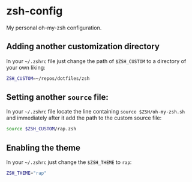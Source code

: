 # zsh-config
My personal oh-my-zsh configuration.

## Adding another customization directory
In your ``~/.zshrc`` file just change the path of ``$ZSH_CUSTOM`` to a directory of your own liking:

```bash
ZSH_CUSTOM=~/repos/dotfiles/zsh
```

## Setting another ``source`` file:
In your ``~/.zshrc`` file locate the line containing ``source $ZSH/oh-my-zsh.sh`` and immediately after it add the path to the custom source file:
```bash
source $ZSH_CUSTOM/rap.zsh
```

## Enabling the theme
In your ``~/.zshrc`` just change the ``$ZSH_THEME`` to ``rap``:

```bash
ZSH_THEME="rap"
```
